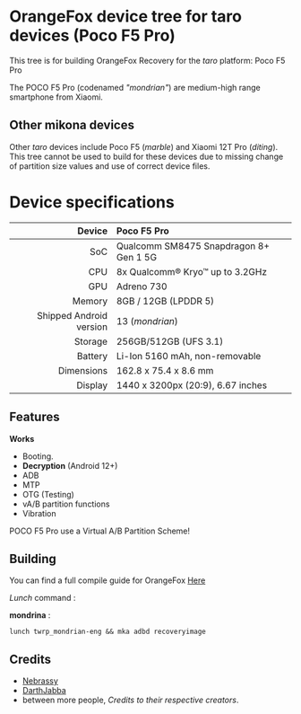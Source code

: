 # OrangeFox device tree for taro devices (Poco F5 Pro)
This tree is for building OrangeFox Recovery for the _taro_ platform: Poco F5 Pro

The POCO F5 Pro (codenamed _"mondrian"_) are medium-high range smartphone from Xiaomi.

## Other mikona devices
Other _taro_ devices include Poco F5 (_marble_) and Xiaomi 12T Pro (_diting_). This tree cannot be used to build for these devices due to missing change of partition size values and use of correct device files.

# Device specifications

| Device       | Poco F5 Pro                                                |
| -----------: | :----------------------------------------------------------|
| SoC          | Qualcomm SM8475 Snapdragon 8+ Gen 1 5G                     |
| CPU          | 8x Qualcomm® Kryo™ up to 3.2GHz                            |
| GPU          | Adreno 730                                                 |
| Memory       | 8GB / 12GB  (LPDDR 5)                                      |
| Shipped Android version | 13 (_mondrian_)                                 |
| Storage      | 256GB/512GB  (UFS 3.1)                                     |
| Battery      | Li-Ion 5160 mAh, non-removable                             |
| Dimensions   | 162.8 x 75.4 x 8.6 mm                                      |
| Display      | 1440 x 3200px (20:9), 6.67 inches                          |

## Features

**Works**

- Booting.
- **Decryption** (Android 12+)
- ADB
- MTP
- OTG (Testing)
- vA/B partition functions
- Vibration

POCO F5 Pro use a Virtual A/B Partition Scheme!

## Building

You can find a full compile guide for OrangeFox [Here](https://wiki.orangefox.tech/en/dev/building)

_Lunch_ command :

**mondrina** :
```
lunch twrp_mondrian-eng && mka adbd recoveryimage
```

## Credits
- [Nebrassy](https://github.com/nebrassy)
- [DarthJabba](https://github.com/DarthJabba9)
- between more people, *Credits to their respective creators*.

